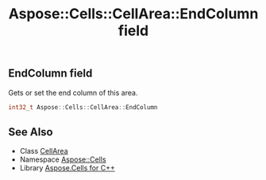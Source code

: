 ﻿---
title: Aspose::Cells::CellArea::EndColumn field
linktitle: EndColumn
second_title: Aspose.Cells for C++ API Reference
description: 'Aspose::Cells::CellArea::EndColumn field. Gets or set the end column of this area in C++.'
type: docs
weight: 700
url: /cpp/aspose.cells/cellarea/endcolumn/
---
## EndColumn field


Gets or set the end column of this area.

```cpp
int32_t Aspose::Cells::CellArea::EndColumn
```

## See Also

* Class [CellArea](../)
* Namespace [Aspose::Cells](../../)
* Library [Aspose.Cells for C++](../../../)
